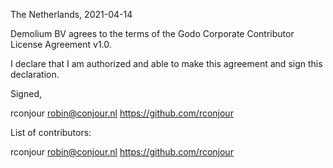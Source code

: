 The Netherlands, 2021-04-14

Demolium BV agrees to the terms of the Godo Corporate Contributor License
Agreement v1.0.

I declare that I am authorized and able to make this agreement and sign this
declaration.

Signed,

rconjour robin@conjour.nl https://github.com/rconjour

List of contributors:

rconjour robin@conjour.nl https://github.com/rconjour